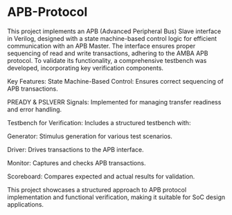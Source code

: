 # APB-Protocol
This project implements an APB (Advanced Peripheral Bus) Slave interface in Verilog, designed with a state machine-based control logic for efficient communication with an APB Master. The interface ensures proper sequencing of read and write transactions, adhering to the AMBA APB protocol. To validate its functionality, a comprehensive testbench was developed, incorporating key verification components.

Key Features:
State Machine-Based Control: Ensures correct sequencing of APB transactions.

PREADY & PSLVERR Signals: Implemented for managing transfer readiness and error handling.

Testbench for Verification: Includes a structured testbench with:

Generator: Stimulus generation for various test scenarios.

Driver: Drives transactions to the APB interface.

Monitor: Captures and checks APB transactions.

Scoreboard: Compares expected and actual results for validation.

This project showcases a structured approach to APB protocol implementation and functional verification, making it suitable for SoC design applications.
